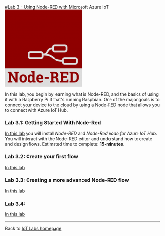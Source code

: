 #Lab 3 - Using Node-RED with Microsoft Azure IoT
![Node-RED](/images/node-red.png "Node-RED")

In this lab, you begin by learning what is Node-RED, and the basics of using it with a Raspberry Pi 3 that's running Raspbian. One of the major goals is to connect your device to the cloud by using a Node-RED node that allows you to connect with Azure IoT Hub.

### Lab 3.1: Getting Started With Node-Red
[In this lab](/content/lab-3-1-getting-started-with-node-red) you will install *Node-RED* and *Node-Red node for Azure IoT Hub*. You will interact with the Node-RED editor and understand how to create and design flows.
Estimated time to complete: **15-minutes**. 

### Lab 3.2: Create your first flow
[In this lab](/content/lab-3-2-creating-your-first-flow.md) 

### Lab 3.3: Creating a more advanced Node-RED flow
[In this lab](/content/lab-3-3-creating-creating-a-more-advanced-node-red-flow.md)

### Lab 3.4: 
[In this lab](/content/lab-3-4-azure-iot-hub-examples.md)

---

Back to [IoT Labs homepage](/readme.md)

